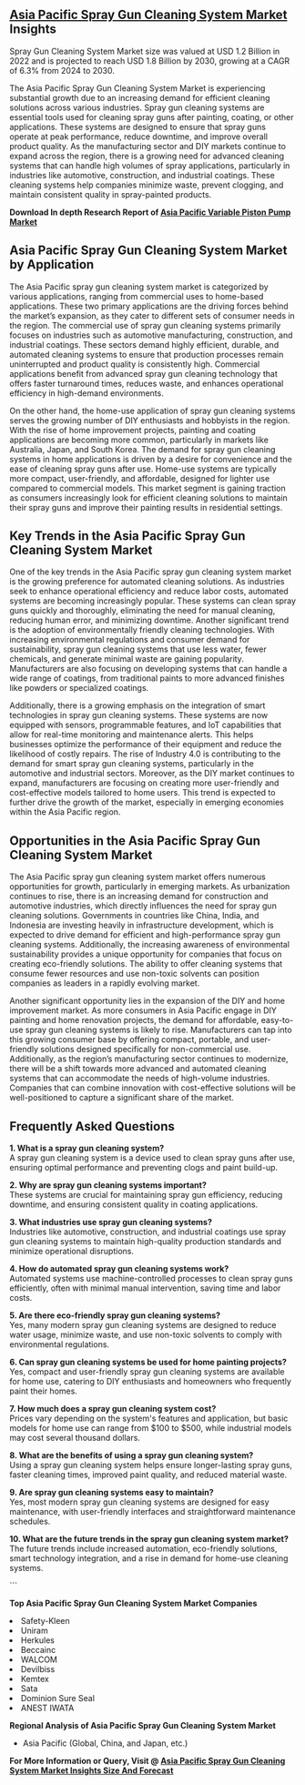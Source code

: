 <h2><a href="https://www.verifiedmarketreports.com/download-sample/?rid=280234&amp;utm_source=Github-Feb&amp;utm_medium=219" target="_blank">Asia Pacific Spray Gun Cleaning System Market</a> Insights</h2><p>Spray Gun Cleaning System Market size was valued at USD 1.2 Billion in 2022 and is projected to reach USD 1.8 Billion by 2030, growing at a CAGR of 6.3% from 2024 to 2030.</p><p><p>The Asia Pacific Spray Gun Cleaning System Market is experiencing substantial growth due to an increasing demand for efficient cleaning solutions across various industries. Spray gun cleaning systems are essential tools used for cleaning spray guns after painting, coating, or other applications. These systems are designed to ensure that spray guns operate at peak performance, reduce downtime, and improve overall product quality. As the manufacturing sector and DIY markets continue to expand across the region, there is a growing need for advanced cleaning systems that can handle high volumes of spray applications, particularly in industries like automotive, construction, and industrial coatings. These cleaning systems help companies minimize waste, prevent clogging, and maintain consistent quality in spray-painted products. <p><strong>Download In depth Research Report of <a href="https://www.verifiedmarketreports.com/download-sample/?rid=236118&amp;utm_source=Pulse-Dec&amp;utm_medium=219" target="_blank">Asia Pacific Variable Piston Pump Market</a></strong></p></p> <h2>Asia Pacific Spray Gun Cleaning System Market by Application</h2> <p>The Asia Pacific spray gun cleaning system market is categorized by various applications, ranging from commercial uses to home-based applications. These two primary applications are the driving forces behind the market’s expansion, as they cater to different sets of consumer needs in the region. The commercial use of spray gun cleaning systems primarily focuses on industries such as automotive manufacturing, construction, and industrial coatings. These sectors demand highly efficient, durable, and automated cleaning systems to ensure that production processes remain uninterrupted and product quality is consistently high. Commercial applications benefit from advanced spray gun cleaning technology that offers faster turnaround times, reduces waste, and enhances operational efficiency in high-demand environments.</p> <p>On the other hand, the home-use application of spray gun cleaning systems serves the growing number of DIY enthusiasts and hobbyists in the region. With the rise of home improvement projects, painting and coating applications are becoming more common, particularly in markets like Australia, Japan, and South Korea. The demand for spray gun cleaning systems in home applications is driven by a desire for convenience and the ease of cleaning spray guns after use. Home-use systems are typically more compact, user-friendly, and affordable, designed for lighter use compared to commercial models. This market segment is gaining traction as consumers increasingly look for efficient cleaning solutions to maintain their spray guns and improve their painting results in residential settings.</p> <h2>Key Trends in the Asia Pacific Spray Gun Cleaning System Market</h2> <p>One of the key trends in the Asia Pacific spray gun cleaning system market is the growing preference for automated cleaning solutions. As industries seek to enhance operational efficiency and reduce labor costs, automated systems are becoming increasingly popular. These systems can clean spray guns quickly and thoroughly, eliminating the need for manual cleaning, reducing human error, and minimizing downtime. Another significant trend is the adoption of environmentally friendly cleaning technologies. With increasing environmental regulations and consumer demand for sustainability, spray gun cleaning systems that use less water, fewer chemicals, and generate minimal waste are gaining popularity. Manufacturers are also focusing on developing systems that can handle a wide range of coatings, from traditional paints to more advanced finishes like powders or specialized coatings.</p> <p>Additionally, there is a growing emphasis on the integration of smart technologies in spray gun cleaning systems. These systems are now equipped with sensors, programmable features, and IoT capabilities that allow for real-time monitoring and maintenance alerts. This helps businesses optimize the performance of their equipment and reduce the likelihood of costly repairs. The rise of Industry 4.0 is contributing to the demand for smart spray gun cleaning systems, particularly in the automotive and industrial sectors. Moreover, as the DIY market continues to expand, manufacturers are focusing on creating more user-friendly and cost-effective models tailored to home users. This trend is expected to further drive the growth of the market, especially in emerging economies within the Asia Pacific region.</p> <h2>Opportunities in the Asia Pacific Spray Gun Cleaning System Market</h2> <p>The Asia Pacific spray gun cleaning system market offers numerous opportunities for growth, particularly in emerging markets. As urbanization continues to rise, there is an increasing demand for construction and automotive industries, which directly influences the need for spray gun cleaning solutions. Governments in countries like China, India, and Indonesia are investing heavily in infrastructure development, which is expected to drive demand for efficient and high-performance spray gun cleaning systems. Additionally, the increasing awareness of environmental sustainability provides a unique opportunity for companies that focus on creating eco-friendly solutions. The ability to offer cleaning systems that consume fewer resources and use non-toxic solvents can position companies as leaders in a rapidly evolving market.</p> <p>Another significant opportunity lies in the expansion of the DIY and home improvement market. As more consumers in Asia Pacific engage in DIY painting and home renovation projects, the demand for affordable, easy-to-use spray gun cleaning systems is likely to rise. Manufacturers can tap into this growing consumer base by offering compact, portable, and user-friendly solutions designed specifically for non-commercial use. Additionally, as the region’s manufacturing sector continues to modernize, there will be a shift towards more advanced and automated cleaning systems that can accommodate the needs of high-volume industries. Companies that can combine innovation with cost-effective solutions will be well-positioned to capture a significant share of the market.</p> <h2>Frequently Asked Questions</h2> <p><strong>1. What is a spray gun cleaning system?</strong><br>A spray gun cleaning system is a device used to clean spray guns after use, ensuring optimal performance and preventing clogs and paint build-up.</p> <p><strong>2. Why are spray gun cleaning systems important?</strong><br>These systems are crucial for maintaining spray gun efficiency, reducing downtime, and ensuring consistent quality in coating applications.</p> <p><strong>3. What industries use spray gun cleaning systems?</strong><br>Industries like automotive, construction, and industrial coatings use spray gun cleaning systems to maintain high-quality production standards and minimize operational disruptions.</p> <p><strong>4. How do automated spray gun cleaning systems work?</strong><br>Automated systems use machine-controlled processes to clean spray guns efficiently, often with minimal manual intervention, saving time and labor costs.</p> <p><strong>5. Are there eco-friendly spray gun cleaning systems?</strong><br>Yes, many modern spray gun cleaning systems are designed to reduce water usage, minimize waste, and use non-toxic solvents to comply with environmental regulations.</p> <p><strong>6. Can spray gun cleaning systems be used for home painting projects?</strong><br>Yes, compact and user-friendly spray gun cleaning systems are available for home use, catering to DIY enthusiasts and homeowners who frequently paint their homes.</p> <p><strong>7. How much does a spray gun cleaning system cost?</strong><br>Prices vary depending on the system's features and application, but basic models for home use can range from $100 to $500, while industrial models may cost several thousand dollars.</p> <p><strong>8. What are the benefits of using a spray gun cleaning system?</strong><br>Using a spray gun cleaning system helps ensure longer-lasting spray guns, faster cleaning times, improved paint quality, and reduced material waste.</p> <p><strong>9. Are spray gun cleaning systems easy to maintain?</strong><br>Yes, most modern spray gun cleaning systems are designed for easy maintenance, with user-friendly interfaces and straightforward maintenance schedules.</p> <p><strong>10. What are the future trends in the spray gun cleaning system market?</strong><br>The future trends include increased automation, eco-friendly solutions, smart technology integration, and a rise in demand for home-use cleaning systems.</p> ```</p><p><strong>Top Asia Pacific Spray Gun Cleaning System Market Companies</strong></p><div data-test-id=""><p><li>Safety-Kleen</li><li> Uniram</li><li> Herkules</li><li> Beccainc</li><li> WALCOM</li><li> Devilbiss</li><li> Kemtex</li><li> Sata</li><li> Dominion Sure Seal</li><li> ANEST IWATA</li></p><div><strong>Regional Analysis of&nbsp;Asia Pacific Spray Gun Cleaning System Market</strong></div><ul><li dir="ltr"><p dir="ltr">Asia Pacific (Global, China, and Japan, etc.)</p></li></ul><p><strong>For More Information or Query, Visit @&nbsp;</strong><strong><a href="https://www.verifiedmarketreports.com/product/spray-gun-cleaning-system-market/?utm_source=Github-Feb&amp;utm_medium=219" target="_blank">Asia Pacific Spray Gun Cleaning System Market Insights Size And Forecast</a></strong></p></div><h2>&nbsp;</h2><div data-test-id="">&nbsp;</div>
